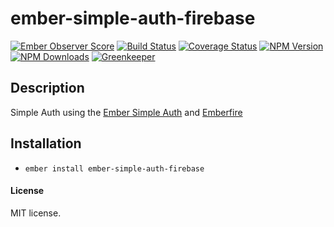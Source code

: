 # ember-simple-auth-firebase

[![Ember Observer Score](http://emberobserver.com/badges/ember-simple-auth-firebase.svg)](http://emberobserver.com/addons/ember-simple-auth-firebase)
[![Build Status](https://travis-ci.org/devotox/ember-simple-auth-firebase.svg)](http://travis-ci.org/devotox/ember-simple-auth-firebase)
[![Coverage Status](https://coveralls.io/repos/github/devotox/mber-simple-auth-firebase/badge.svg)](https://coveralls.io/github/devotox/ember-simple-auth-firebase)
[![NPM Version](https://badge.fury.io/js/ember-simple-auth-firebase.svg)](http://badge.fury.io/js/ember-simple-auth-firebase)
[![NPM Downloads](https://img.shields.io/npm/dm/ember-simple-auth-firebase.svg)](https://www.npmjs.org/package/ember-simple-auth-firebase)
[![Greenkeeper](https://badges.greenkeeper.io/devotox/ember-simple-auth-firebase.svg)](https://greenkeeper.io/)

## Description
Simple Auth using the [Ember Simple Auth](https://github.com/simplabs/ember-simple-auth) and [Emberfire](https://github.com/firebase/emberfire)

## Installation
* `ember install ember-simple-auth-firebase`

#### License
MIT license.

